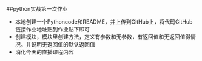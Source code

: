 ##python实战第一次作业
- 本地创建一个Pythoncode和README，并上传到GitHub上，将代码GitHub链接作业地址贴到作业贴下即可
- 创建模块，模块里创建方法，定义有参数和无参数，有返回值和无返回值得情况。并说明无返回值的默认返回值
- 消化今天的直播课程内容